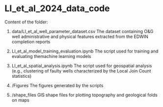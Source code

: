 # LI_et_al_2024_data_code

Content of the folder:

1. data/LI_et_al_well_parameter_dataset.csv
The dataset containing O&G well administrative and physical features extracted from the EDWIN completion reports

2. LI_et_al_model_training_evaluation.ipynb
The script used for training and evaluating themachine learning models

3. LI_et_al_spatial_analysis.ipynb
The script used for geospatial analysis (e.g., clustering of faulty wells characterized by the Local Join Count statistics)

4. /Figures
The figures generated by the scripts

5. /shape_files
GIS shape files for plotting topography and geological folds on maps